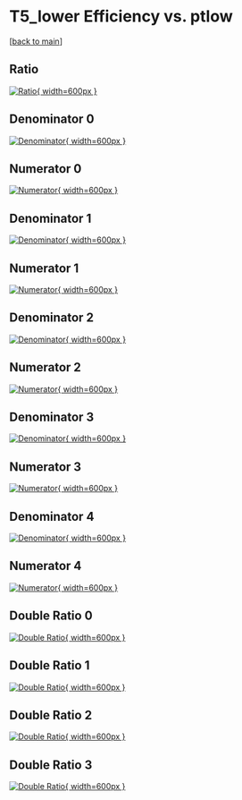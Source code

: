 # T5_lower Efficiency vs. ptlow

[[back to main](./)]



## Ratio

[![Ratio](../mtv/var/T5_lower_base_321_-1_eff_ptlow.png){ width=600px }](../mtv/var/T5_lower_base_321_-1_eff_ptlow.pdf)

## Denominator 0

[![Denominator](../mtv/den/T5_lower_base_321_-1_eff_ptlow_den0.png){ width=600px }](../mtv/den/T5_lower_base_321_-1_eff_ptlow_den0.pdf)

## Numerator 0

[![Numerator](../mtv/num/T5_lower_base_321_-1_eff_ptlow_num0.png){ width=600px }](../mtv/num/T5_lower_base_321_-1_eff_ptlow_num0.pdf)

## Denominator 1

[![Denominator](../mtv/den/T5_lower_base_321_-1_eff_ptlow_den1.png){ width=600px }](../mtv/den/T5_lower_base_321_-1_eff_ptlow_den1.pdf)

## Numerator 1

[![Numerator](../mtv/num/T5_lower_base_321_-1_eff_ptlow_num1.png){ width=600px }](../mtv/num/T5_lower_base_321_-1_eff_ptlow_num1.pdf)

## Denominator 2

[![Denominator](../mtv/den/T5_lower_base_321_-1_eff_ptlow_den2.png){ width=600px }](../mtv/den/T5_lower_base_321_-1_eff_ptlow_den2.pdf)

## Numerator 2

[![Numerator](../mtv/num/T5_lower_base_321_-1_eff_ptlow_num2.png){ width=600px }](../mtv/num/T5_lower_base_321_-1_eff_ptlow_num2.pdf)

## Denominator 3

[![Denominator](../mtv/den/T5_lower_base_321_-1_eff_ptlow_den3.png){ width=600px }](../mtv/den/T5_lower_base_321_-1_eff_ptlow_den3.pdf)

## Numerator 3

[![Numerator](../mtv/num/T5_lower_base_321_-1_eff_ptlow_num3.png){ width=600px }](../mtv/num/T5_lower_base_321_-1_eff_ptlow_num3.pdf)

## Denominator 4

[![Denominator](../mtv/den/T5_lower_base_321_-1_eff_ptlow_den4.png){ width=600px }](../mtv/den/T5_lower_base_321_-1_eff_ptlow_den4.pdf)

## Numerator 4

[![Numerator](../mtv/num/T5_lower_base_321_-1_eff_ptlow_num4.png){ width=600px }](../mtv/num/T5_lower_base_321_-1_eff_ptlow_num4.pdf)

## Double Ratio 0

[![Double Ratio](../mtv/ratio/T5_lower_base_321_-1_eff_ptlow_ratio0.png){ width=600px }](../mtv/ratio/T5_lower_base_321_-1_eff_ptlow_ratio0.pdf)

## Double Ratio 1

[![Double Ratio](../mtv/ratio/T5_lower_base_321_-1_eff_ptlow_ratio1.png){ width=600px }](../mtv/ratio/T5_lower_base_321_-1_eff_ptlow_ratio1.pdf)

## Double Ratio 2

[![Double Ratio](../mtv/ratio/T5_lower_base_321_-1_eff_ptlow_ratio2.png){ width=600px }](../mtv/ratio/T5_lower_base_321_-1_eff_ptlow_ratio2.pdf)

## Double Ratio 3

[![Double Ratio](../mtv/ratio/T5_lower_base_321_-1_eff_ptlow_ratio3.png){ width=600px }](../mtv/ratio/T5_lower_base_321_-1_eff_ptlow_ratio3.pdf)

